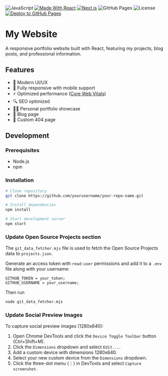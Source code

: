 ![JavaScript](https://img.shields.io/badge/-JavaScript-F7DF1E?style=for-the-badge&logo=javascript&logoColor=black)
[![Made With React](https://img.shields.io/badge/React-20232A?style=for-the-badge&logo=react&logoColor=61DAFB)](https://react.dev/)
[![Next.js](https://img.shields.io/badge/next.js-000000?style=for-the-badge&logo=nextdotjs&logoColor=white)](https://nextjs.org/)
![GitHub Pages](https://img.shields.io/badge/GitHub%20Pages-222222?style=for-the-badge&logo=github&logoColor=white)
![License](https://img.shields.io/:license-mit-blue.svg?style=for-the-badge)
[![Deploy to GitHub Pages](https://github.com/TupleType/greenholts.com/actions/workflows/deploy.yml/badge.svg)](https://github.com/TupleType/greenholts.com/actions/workflows/deploy.yml)

# My Website

A responsive portfolio website built with React, featuring my projects, blog posts, and professional information.

## Features

- 🎨 Modern UI/UX
- 📱 Fully responsive with mobile support
- ⚡ Optimized performance ([Core Web Vitals](https://web.dev/articles/vitals))
- 🔍 SEO optimized
- 👨‍💻 Personal portfolio showcase
- 📝 Blog page
- 🔀 Custom 404 page

## Development

### Prerequisites

- Node.js
- npm

### Installation

```bash
# Clone repository
git clone https://github.com/yourusername/your-repo-name.git

# Install dependencies
npm install

# Start development server
npm start
```

### Update Open Source Projects section

The `git_data_fetcher.mjs` file is used to fetch the Open Source Projects data to `projects.json`.

Generate an access token with `read:user` permissions and add it to a `.env` file along with your username:

```
GITHUB_TOKEN = your_token;
GITHUB_USERNAME = your_username;
```

Then run

```bash
node git_data_fetcher.mjs
```

### Update Social Preview Images

To capture social preview images (1280x640):

1. Open Chrome DevTools and click the `Device Toggle Toolbar` button (Ctrl+Shift+M).
2. Click the `Dimensions` dropdown and select `Edit...`.
3. Add a custom device with dimensions 1280x640.
4. Select your new custom device from the `Dimensions` dropdown.
5. Click the three-dot menu (⋮) in DevTools and select `Capture screenshot`.
